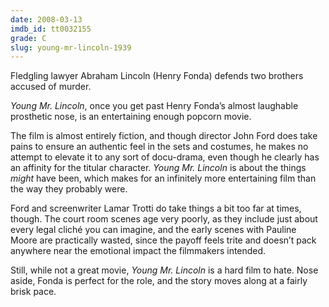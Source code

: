 ```yaml
---
date: 2008-03-13
imdb_id: tt0032155
grade: C
slug: young-mr-lincoln-1939
---
```


Fledgling lawyer Abraham Lincoln (Henry Fonda) defends two brothers accused of murder.

_Young Mr. Lincoln_, once you get past Henry Fonda’s almost laughable prosthetic nose, is an entertaining enough popcorn movie.

The film is almost entirely fiction, and though director John Ford does take pains to ensure an authentic feel in the sets and costumes, he makes no attempt to elevate it to any sort of docu-drama, even though he clearly has an affinity for the titular character. _Young Mr. Lincoln_ is about the things _might_ have been, which makes for an infinitely more entertaining film than the way they probably were.

Ford and screenwriter Lamar Trotti do take things a bit too far at times, though. The court room scenes age very poorly, as they include just about every legal cliché you can imagine, and the early scenes with Pauline Moore are practically wasted, since the payoff feels trite and doesn’t pack anywhere near the emotional impact the filmmakers intended.

Still, while not a great movie, _Young Mr. Lincoln_ is a hard film to hate. Nose aside, Fonda is perfect for the role, and the story moves along at a fairly brisk pace.
